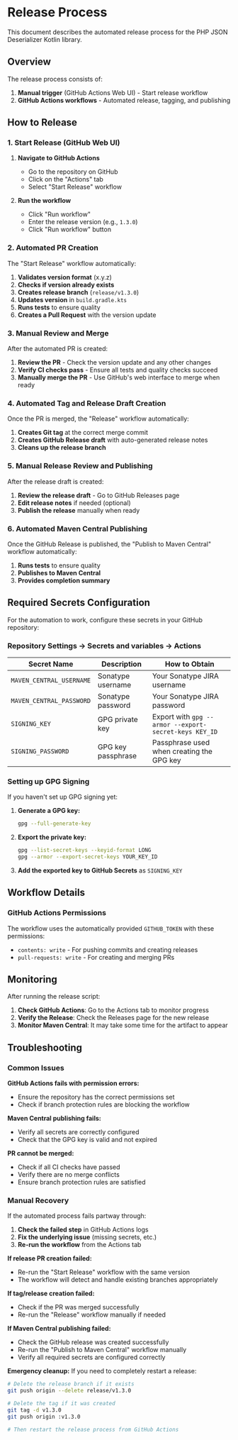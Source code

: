 # Release Process

This document describes the automated release process for the PHP JSON Deserializer Kotlin library.

## Overview

The release process consists of:

1. **Manual trigger** (GitHub Actions Web UI) - Start release workflow
2. **GitHub Actions workflows** - Automated release, tagging, and publishing

## How to Release

### 1. Start Release (GitHub Web UI)

1. **Navigate to GitHub Actions**
   - Go to the repository on GitHub
   - Click on the "Actions" tab
   - Select "Start Release" workflow

2. **Run the workflow**
   - Click "Run workflow"
   - Enter the release version (e.g., `1.3.0`)
   - Click "Run workflow" button

### 2. Automated PR Creation

The "Start Release" workflow automatically:

1. **Validates version format** (x.y.z)
2. **Checks if version already exists**
3. **Creates release branch** (`release/v1.3.0`)
4. **Updates version** in `build.gradle.kts`
5. **Runs tests** to ensure quality
6. **Creates a Pull Request** with the version update

### 3. Manual Review and Merge

After the automated PR is created:

1. **Review the PR** - Check the version update and any other changes
2. **Verify CI checks pass** - Ensure all tests and quality checks succeed
3. **Manually merge the PR** - Use GitHub's web interface to merge when ready

### 4. Automated Tag and Release Draft Creation

Once the PR is merged, the "Release" workflow automatically:

1. **Creates Git tag** at the correct merge commit
2. **Creates GitHub Release draft** with auto-generated release notes
3. **Cleans up the release branch**

### 5. Manual Release Review and Publishing

After the release draft is created:

1. **Review the release draft** - Go to GitHub Releases page
2. **Edit release notes** if needed (optional)
3. **Publish the release** manually when ready

### 6. Automated Maven Central Publishing

Once the GitHub Release is published, the "Publish to Maven Central" workflow automatically:

1. **Runs tests** to ensure quality
2. **Publishes to Maven Central**
3. **Provides completion summary**

## Required Secrets Configuration

For the automation to work, configure these secrets in your GitHub repository:

### Repository Settings → Secrets and variables → Actions

| Secret Name | Description | How to Obtain |
|-------------|-------------|---------------|
| `MAVEN_CENTRAL_USERNAME` | Sonatype username | Your Sonatype JIRA username |
| `MAVEN_CENTRAL_PASSWORD` | Sonatype password | Your Sonatype JIRA password |
| `SIGNING_KEY` | GPG private key | Export with `gpg --armor --export-secret-keys KEY_ID` |
| `SIGNING_PASSWORD` | GPG key passphrase | Passphrase used when creating the GPG key |

### Setting up GPG Signing

If you haven't set up GPG signing yet:

1. **Generate a GPG key:**
   ```bash
   gpg --full-generate-key
   ```

2. **Export the private key:**
   ```bash
   gpg --list-secret-keys --keyid-format LONG
   gpg --armor --export-secret-keys YOUR_KEY_ID
   ```

3. **Add the exported key to GitHub Secrets** as `SIGNING_KEY`

## Workflow Details

### GitHub Actions Permissions

The workflow uses the automatically provided `GITHUB_TOKEN` with these permissions:
- `contents: write` - For pushing commits and creating releases
- `pull-requests: write` - For creating and merging PRs


## Monitoring

After running the release script:

1. **Check GitHub Actions**: Go to the Actions tab to monitor progress
2. **Verify the Release**: Check the Releases page for the new release
3. **Monitor Maven Central**: It may take some time for the artifact to appear

## Troubleshooting

### Common Issues

**GitHub Actions fails with permission errors:**
- Ensure the repository has the correct permissions set
- Check if branch protection rules are blocking the workflow

**Maven Central publishing fails:**
- Verify all secrets are correctly configured
- Check that the GPG key is valid and not expired

**PR cannot be merged:**
- Check if all CI checks have passed
- Verify there are no merge conflicts
- Ensure branch protection rules are satisfied

### Manual Recovery

If the automated process fails partway through:

1. **Check the failed step** in GitHub Actions logs
2. **Fix the underlying issue** (missing secrets, etc.)
3. **Re-run the workflow** from the Actions tab

**If release PR creation failed:**
- Re-run the "Start Release" workflow with the same version
- The workflow will detect and handle existing branches appropriately

**If tag/release creation failed:**
- Check if the PR was merged successfully
- Re-run the "Release" workflow manually if needed

**If Maven Central publishing failed:**
- Check the GitHub release was created successfully
- Re-run the "Publish to Maven Central" workflow manually
- Verify all required secrets are configured correctly

**Emergency cleanup:**
If you need to completely restart a release:
```bash
# Delete the release branch if it exists
git push origin --delete release/v1.3.0

# Delete the tag if it was created
git tag -d v1.3.0
git push origin :v1.3.0

# Then restart the release process from GitHub Actions
```
